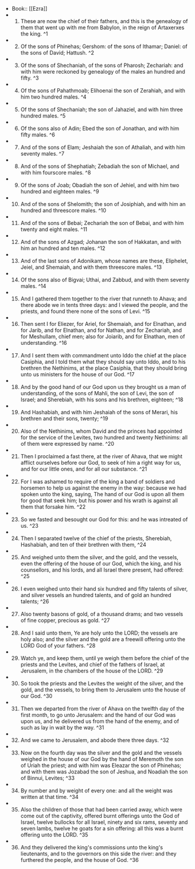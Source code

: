 - Book:: [[Ezra]]
- 1. These are now the chief of their fathers, and this is the genealogy of them that went up with me from Babylon, in the reign of Artaxerxes the king. ^1
- 2. Of the sons of Phinehas; Gershom: of the sons of Ithamar; Daniel: of the sons of David; Hattush. ^2
- 3. Of the sons of Shechaniah, of the sons of Pharosh; Zechariah: and with him were reckoned by genealogy of the males an hundred and fifty. ^3
- 4. Of the sons of Pahathmoab; Elihoenai the son of Zerahiah, and with him two hundred males. ^4
- 5. Of the sons of Shechaniah; the son of Jahaziel, and with him three hundred males. ^5
- 6. Of the sons also of Adin; Ebed the son of Jonathan, and with him fifty males. ^6
- 7. And of the sons of Elam; Jeshaiah the son of Athaliah, and with him seventy males. ^7
- 8. And of the sons of Shephatiah; Zebadiah the son of Michael, and with him fourscore males. ^8
- 9. Of the sons of Joab; Obadiah the son of Jehiel, and with him two hundred and eighteen males. ^9
- 10. And of the sons of Shelomith; the son of Josiphiah, and with him an hundred and threescore males. ^10
- 11. And of the sons of Bebai; Zechariah the son of Bebai, and with him twenty and eight males. ^11
- 12. And of the sons of Azgad; Johanan the son of Hakkatan, and with him an hundred and ten males. ^12
- 13. And of the last sons of Adonikam, whose names are these, Eliphelet, Jeiel, and Shemaiah, and with them threescore males. ^13
- 14. Of the sons also of Bigvai; Uthai, and Zabbud, and with them seventy males. ^14
- 15. And I gathered them together to the river that runneth to Ahava; and there abode we in tents three days: and I viewed the people, and the priests, and found there none of the sons of Levi. ^15
- 16. Then sent I for Eliezer, for Ariel, for Shemaiah, and for Elnathan, and for Jarib, and for Elnathan, and for Nathan, and for Zechariah, and for Meshullam, chief men; also for Joiarib, and for Elnathan, men of understanding. ^16
- 17. And I sent them with commandment unto Iddo the chief at the place Casiphia, and I told them what they should say unto Iddo, and to his brethren the Nethinims, at the place Casiphia, that they should bring unto us ministers for the house of our God. ^17
- 18. And by the good hand of our God upon us they brought us a man of understanding, of the sons of Mahli, the son of Levi, the son of Israel; and Sherebiah, with his sons and his brethren, eighteen; ^18
- 19. And Hashabiah, and with him Jeshaiah of the sons of Merari, his brethren and their sons, twenty; ^19
- 20. Also of the Nethinims, whom David and the princes had appointed for the service of the Levites, two hundred and twenty Nethinims: all of them were expressed by name. ^20
- 21. Then I proclaimed a fast there, at the river of Ahava, that we might afflict ourselves before our God, to seek of him a right way for us, and for our little ones, and for all our substance. ^21
- 22. For I was ashamed to require of the king a band of soldiers and horsemen to help us against the enemy in the way: because we had spoken unto the king, saying, The hand of our God is upon all them for good that seek him; but his power and his wrath is against all them that forsake him. ^22
- 23. So we fasted and besought our God for this: and he was intreated of us. ^23
- 24. Then I separated twelve of the chief of the priests, Sherebiah, Hashabiah, and ten of their brethren with them, ^24
- 25. And weighed unto them the silver, and the gold, and the vessels, even the offering of the house of our God, which the king, and his counsellors, and his lords, and all Israel there present, had offered: ^25
- 26. I even weighed unto their hand six hundred and fifty talents of silver, and silver vessels an hundred talents, and of gold an hundred talents; ^26
- 27. Also twenty basons of gold, of a thousand drams; and two vessels of fine copper, precious as gold. ^27
- 28. And I said unto them, Ye are holy unto the LORD; the vessels are holy also; and the silver and the gold are a freewill offering unto the LORD God of your fathers. ^28
- 29. Watch ye, and keep them, until ye weigh them before the chief of the priests and the Levites, and chief of the fathers of Israel, at Jerusalem, in the chambers of the house of the LORD. ^29
- 30. So took the priests and the Levites the weight of the silver, and the gold, and the vessels, to bring them to Jerusalem unto the house of our God. ^30
- 31. Then we departed from the river of Ahava on the twelfth day of the first month, to go unto Jerusalem: and the hand of our God was upon us, and he delivered us from the hand of the enemy, and of such as lay in wait by the way. ^31
- 32. And we came to Jerusalem, and abode there three days. ^32
- 33. Now on the fourth day was the silver and the gold and the vessels weighed in the house of our God by the hand of Meremoth the son of Uriah the priest; and with him was Eleazar the son of Phinehas; and with them was Jozabad the son of Jeshua, and Noadiah the son of Binnui, Levites; ^33
- 34. By number and by weight of every one: and all the weight was written at that time. ^34
- 35. Also the children of those that had been carried away, which were come out of the captivity, offered burnt offerings unto the God of Israel, twelve bullocks for all Israel, ninety and six rams, seventy and seven lambs, twelve he goats for a sin offering: all this was a burnt offering unto the LORD. ^35
- 36. And they delivered the king's commissions unto the king's lieutenants, and to the governors on this side the river: and they furthered the people, and the house of God. ^36
